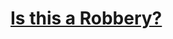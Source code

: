 # [Is this a Robbery?][codegolf]


[codegolf]: https://codegolf.stackexchange.com/questions/211116/is-this-a-robbery
